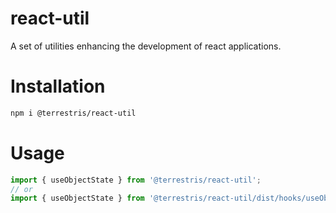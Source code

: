 # react-util

A set of utilities enhancing the development of react applications.

# Installation

```sh
npm i @terrestris/react-util
```

# Usage

```js
import { useObjectState } from '@terrestris/react-util';
// or
import { useObjectState } from '@terrestris/react-util/dist/hooks/useObjectState/useObjectState';
```

